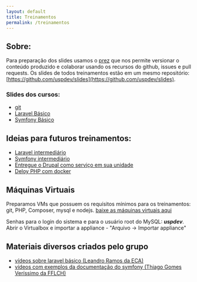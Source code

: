 ```yaml
---
layout: default
title: Treinamentos
permalink: /treinamentos
---
```


## Sobre:
Para preparação dos slides usamos o [prez](https://github.com/byteclubfr/prez) que nos permite versionar o conteúdo produzido e colaborar usando os recursos do github, issues e pull requests. Os slides de todos treinamentos estão em um mesmo repositório: [https://github.com/uspdev/slides](https://github.com/uspdev/slides).

### Slides dos cursos:

 - [git](https://uspdev.github.io/slides/git/) 
 - [Laravel Básico](https://uspdev.github.io/slides/laravel_basico/)
 - [Symfony Básico](https://uspdev.github.io/slides/symfony_basico)
 
## Ideias para futuros treinamentos:

 - [Laravel intermediário](https://uspdev.github.io/slides/laravel)
 - [Symfony intermediário](https://uspdev.github.io/slides/symfony)
 - [Entregue o Drupal como serviço em sua unidade](https://uspdev.github.io/slides/drupal)
 - [Deloy PHP com docker](#)
 
## Máquinas Virtuais

Preparamos VMs que possuem os requísitos mínimos para os treinamentos: git, PHP, Composer, mysql e nodejs.
[baixe as máquinas virtuais aqui](https://drive.google.com/drive/u/1/folders/1QdLAUp2svOjrjEv3KxWX3WPR8iAmtBbc)

Senhas para o login do sistema e para o usuário root do MySQL: ***uspdev***. Abrir o Virtualbox e importar a appliance - "Arquivo -> Importar appliance"

## Materiais diversos criados pelo grupo

 - [vídeos sobre laravel básico (Leandro Ramos da ECA)](https://www.youtube.com/playlist?list=PLIFOx3X8xDut2X2ydevlVvFKkqFxZ4SX9) 
 - [vídeos com exemplos da documentação do symfony (Thiago Gomes Veríssimo da FFLCH)](https://www.youtube.com/watch?v=UEYgrHahyEc&list=PLtf_y4yGjhTmwzNrJcDMCBauG0MSwjDdL&index=1)
